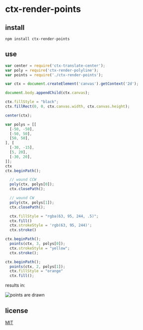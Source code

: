 # ctx-render-points

## install

`npm install ctx-render-points`

## use

```javascript
var center = require('ctx-translate-center');
var poly = require('ctx-render-polyline');
var points = require('./ctx-render-points');

var ctx = document.createElement('canvas').getContext('2d');

document.body.appendChild(ctx.canvas);

ctx.fillStyle = "black";
ctx.fillRect(0, 0, ctx.canvas.width, ctx.canvas.height);

center(ctx);

var polys = [[
  [-50, -50],
  [-50, 50],
  [50, 50],
], [
  [-30, -15],
  [5, 20],
  [-30, 20],
]];
ctx
ctx.beginPath();

  // wound CCW
  poly(ctx, polys[0]);
  ctx.closePath();

  // wound CW
  poly(ctx, polys[1]);
  ctx.closePath();

  ctx.fillStyle = "rgba(63, 95, 244, .5)";
  ctx.fill()
  ctx.strokeStyle = 'rgb(63, 95, 244)';
  ctx.stroke()

ctx.beginPath();
  points(ctx, 3, polys[0]);
  ctx.strokeStyle = "yellow";
  ctx.stroke();

ctx.beginPath();
  points(ctx, 2, polys[1]);
  ctx.fillStyle = "orange"
  ctx.fill();

```

results in:

![points are drawn](http://i.imgur.com/j5rxZQ3.png)

## license

[MIT](LICENSE.txt)
